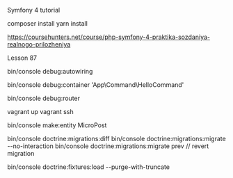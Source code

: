 Symfony 4 tutorial

composer install
yarn install

https://coursehunters.net/course/php-symfony-4-praktika-sozdaniya-realnogo-prilozheniya

Lesson 87

bin/console debug:autowiring <Service Class or Interface>

bin/console debug:container 'App\Command\HelloCommand'

bin/console debug:router

vagrant up
vagrant ssh

bin/console make:entity MicroPost

bin/console doctrine:migrations:diff
bin/console doctrine:migrations:migrate --no-interaction
bin/console doctrine:migrations:migrate prev // revert migration

bin/console doctrine:fixtures:load --purge-with-truncate